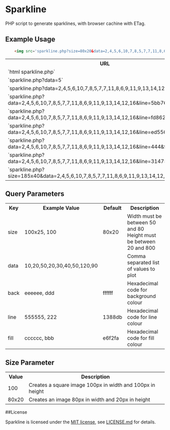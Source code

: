 # Sparkline

PHP script to generate sparklines, with browser cachine with ETag.

## Example Usage
    
```html
    <img src='sparkline.php?size=80x20&data=2,4,5,6,10,7,8,5,7,7,11,8,6,9,11,9,13,14,12,16&back=fff&line=5bb763&fill=d5f7d8' />
```

<table>
    <tr>
        <th>URL</th>
        <th>Output</th>
    </tr>
    <tr>
        <td>`html sparkline.php`</td>
        <td><img src='http://jamiebicknell.github.io/Sparkline/sparkline_1403094493691.png' alt='EG1' /></td>
    </tr>
    <tr>
        <td>`sparkline.php?data=5`</td>
        <td><img src='http://jamiebicknell.github.io/Sparkline/sparkline_1403094493692.png' alt='EG2' /></td>
    </tr>
    <tr>
        <td>`sparkline.php?data=2,4,5,6,10,7,8,5,7,7,11,8,6,9,11,9,13,14,12,16`</td>
        <td><img src='http://jamiebicknell.github.io/Sparkline/sparkline_1403094493693.png' alt='EG3' /></td>
    </tr>
    <tr>
        <td>`sparkline.php?data=2,4,5,6,10,7,8,5,7,7,11,8,6,9,11,9,13,14,12,16&line=5bb763&fill=d5f7d8`</td>
        <td><img src='http://jamiebicknell.github.io/Sparkline/sparkline_1403094493694.png' alt='EG4' /></td>
    </tr>
    <tr>
        <td>`sparkline.php?data=2,4,5,6,10,7,8,5,7,7,11,8,6,9,11,9,13,14,12,16&line=fd8626&fill=ffedde`</td>
        <td><img src='http://jamiebicknell.github.io/Sparkline/sparkline_1403094493695.png' alt='EG5' /></td>
    </tr>
    <tr>
        <td>`sparkline.php?data=2,4,5,6,10,7,8,5,7,7,11,8,6,9,11,9,13,14,12,16&line=ed5565&fill=ffe2e2`</td>
        <td><img src='http://jamiebicknell.github.io/Sparkline/sparkline_1403094493696.png' alt='EG6' /></td>
    </tr>
    <tr>
        <td>`sparkline.php?data=2,4,5,6,10,7,8,5,7,7,11,8,6,9,11,9,13,14,12,16&line=444&fill=eee`</td>
        <td><img src='http://jamiebicknell.github.io/Sparkline/sparkline_1403094493697.png' alt='EG7' /></td>
    </tr>
    <tr>
        <td>`sparkline.php?data=2,4,5,6,10,7,8,5,7,7,11,8,6,9,11,9,13,14,12,16&line=31475c&fill=fff`</td>
        <td><img src='http://jamiebicknell.github.io/Sparkline/sparkline_1403094493698.png' alt='EG8' /></td>
    </tr>
    <tr>
        <td>`sparkline.php?size=185x40&data=2,4,5,6,10,7,8,5,7,7,11,8,6,9,11,9,13,14,12,16`</td>
        <td><img src='http://jamiebicknell.github.io/Sparkline/sparkline_1403094493699.png' alt='EG9' /></td>
    </tr>
</table>


## Query Parameters

<table>
    <tr>
        <th>Key</th>
        <th>Example Value</th>
        <th>Default</th>
        <th>Description</th>
    </tr>
    <tr>
        <td>size</td>
        <td>100x25, 100</td>
        <td>80x20</td>
        <td>Width must be between 50 and 80<br />Height must be between 20 and 800</td>
    </tr>
    <tr>
        <td>data</td>
        <td>10,20,50,20,30,40,50,120,90</td>
        <td></td>
        <td>Comma separated list of values to plot</td>
    </tr>
    <tr>
        <td>back</td>
        <td>eeeeee, ddd</td>
        <td>ffffff</td>
        <td>Hexadecimal code for background colour</td>
    </tr>
    <tr>
        <td>line</td>
        <td>555555, 222</td>
        <td>1388db</td>
        <td>Hexadecimal code for line colour</td>
    </tr>
    <tr>
        <td>fill</td>
        <td>cccccc, bbb</td>
        <td>e6f2fa</td>
        <td>Hexadecimal code for fill colour</td>
    </tr>
</table>

## Size Parameter

<table>
    <tr>
        <th>Value</th>
        <th>Description</th>
    </tr>
    <tr>
        <td>100</td>
        <td>Creates a square image 100px in width and 100px in height</td>
    </tr>
    <tr>
        <td>80x20</td>
        <td>Creates an image 80px in width and 20px in height</td>
    </tr>
</table>

##License

Sparkline is licensed under the [MIT license](http://opensource.org/licenses/MIT), see [LICENSE.md](https://github.com/jamiebicknell/Sparkline/blob/master/LICENSE.md) for details.